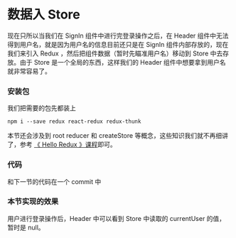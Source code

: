 # 数据入 Store

现在只所以当我们在 SignIn 组件中进行完登录操作之后，在 Header 组件中无法得到用户名，就是因为用户名的信息目前还只是在 SignIn 组件内部存放的，现在我们来引入 Redux ，然后把组件数据（暂时先瞄准用户名）移动到 Store 中去存放。由于 Store 是一个全局的东西，这样我们的 Header 组件中想要拿到用户名就非常容易了。

### 安装包

我们把需要的包先都装上

```
npm i --save redux react-redux redux-thunk
```

本节还会涉及到 root reducer 和 createStore 等概念，这些知识我们就不再细讲了，参考 [《 Hello Redux 》课程](https://haoqicat.com/redux-hello)即可。

### 代码

和下一节的代码在一个 commit 中

### 本节实现的效果

用户进行登录操作后，Header 中可以看到 Store 中读取的 currentUser 的值，暂时是 null。
